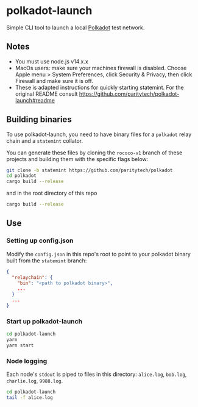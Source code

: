 # polkadot-launch

Simple CLI tool to launch a local [Polkadot](https://github.com/paritytech/polkadot/) test network.

## Notes

- You must use node.js v14.x.x
- MacOs users: make sure your machines firewall is disabled. Choose Apple menu  > System Preferences, click Security & Privacy, then click Firewall and make sure it is off.
- These is adapted instructions for quickly starting statemint. For the original README consult https://github.com/paritytech/polkadot-launch#readme

## Building binaries

To use polkadot-launch, you need to have binary files for a `polkadot` relay chain and a
`statemint` collator.

You can generate these files by cloning the `rococo-v1` branch of these projects and building them
with the specific flags below:

```bash
git clone -b statemint https://github.com/paritytech/polkadot
cd polkadot
cargo build --release
```

and in the root directory of this repo

```bash
cargo build --release
```

## Use

### Setting up config.json

Modify the `config.json` in this repo's root to point to your polkadot binary built from the
`statemint` branch:

```json
{
  "relaychain": {
    "bin": "<path to polkadot binary>",
    ...
  }
  ...
}
```

### Start up polkadot-launch

```bash
cd polkadot-launch
yarn
yarn start
```

### Node logging

Each node's `stdout` is piped to files in this directory: `alice.log`, `bob.log`, `charlie.log`, `9988.log`.

```bash
cd polkadot-launch
tail -f alice.log
```
